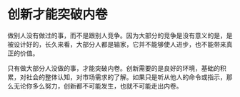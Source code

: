 # 创新才能突破内卷


做别人没有做过的事，而不是跟别人竞争。因为大部分的竞争是没有意义的是，是被设计好的，长久来看，大部分人都是输家，它并不能够使人进步，也不能带来真正的价值。

只有做大部分人没做的事，才能突破内卷。创新需要的是良好的环境，基础的积累，对社会的整体认知，对市场需求的了解。如果只是听从他人的命令或指示，那么无论你多么努力，创新都不可能发生，也就不可能走出内卷。